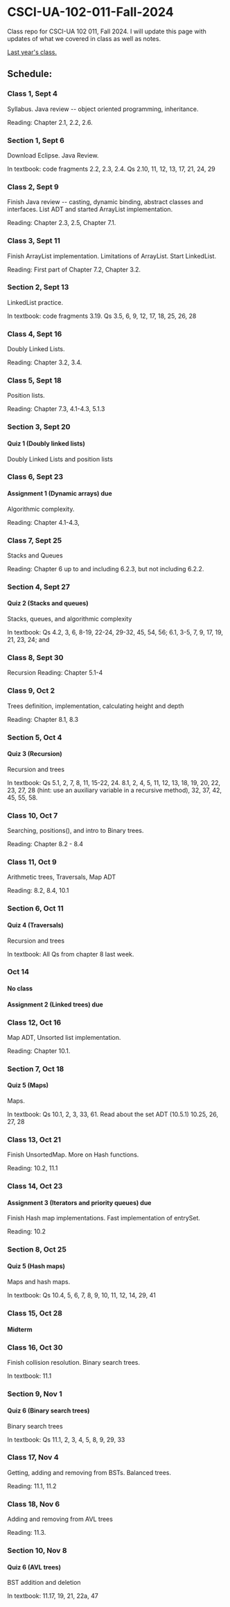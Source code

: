 # CSCI-UA-102-011-Fall-2024
Class repo for CSCI-UA 102 011, Fall 2024. I will update this page with updates of what we covered in class as well as notes.

[Last year's class.](https://github.com/AlanNawzadAmin/CSCI-UA-201-011-Spring-2024)

## Schedule:

### Class 1, Sept 4

Syllabus. Java review -- object oriented programming, inheritance.

Reading: Chapter 2.1, 2.2, 2.6.

### Section 1, Sept 6

Download Eclipse. Java Review.

In textbook: code fragments 2.2, 2.3, 2.4. Qs 2.10, 11, 12, 13, 17, 21, 24, 29

### Class 2, Sept 9

Finish Java review -- casting, dynamic binding, abstract classes and interfaces.
List ADT and started ArrayList implementation.

Reading: Chapter 2.3, 2.5, Chapter 7.1.

### Class 3, Sept 11

Finish ArrayList implementation. Limitations of ArrayList. Start LinkedList.

Reading: First part of Chapter 7.2, Chapter 3.2.

### Section 2, Sept 13

LinkedList practice.

In textbook: code fragments 3.19. Qs 3.5, 6, 9, 12, 17, 18, 25, 26, 28

### Class 4, Sept 16

Doubly Linked Lists.

Reading: Chapter 3.2, 3.4.

### Class 5, Sept 18

Position lists. 

Reading: Chapter 7.3, 4.1-4.3, 5.1.3

### Section 3, Sept 20
#### Quiz 1 (Doubly linked lists)

Doubly Linked Lists and position lists



### Class 6, Sept 23
#### Assignment 1 (Dynamic arrays)  due

Algorithmic complexity.

Reading: Chapter 4.1-4.3,

### Class 7, Sept 25

Stacks and Queues

Reading: Chapter 6 up to and including 6.2.3, but not including 6.2.2.

### Section 4, Sept 27
#### Quiz 2 (Stacks and queues)

Stacks, queues, and algorithmic complexity

In textbook: Qs 4.2, 3, 6, 8-19, 22-24, 29-32, 45, 54, 56; 6.1, 3-5, 7, 9, 17, 19, 21, 23, 24; and 


### Class 8, Sept 30

Recursion
Reading: Chapter 5.1-4

### Class 9, Oct 2

Trees definition, implementation, calculating height and depth

Reading: Chapter 8.1, 8.3

### Section 5, Oct 4
#### Quiz 3 (Recursion)

Recursion and trees

In textbook: Qs 5.1, 2, 7, 8, 11, 15-22, 24. 8.1, 2, 4, 5, 11, 12, 13, 18, 19, 20, 22, 23, 27, 28 (hint: use an auxiliary variable in a recursive method), 32, 37, 42, 45, 55, 58.




### Class 10, Oct 7

Searching, positions(), and intro to Binary trees.

Reading: Chapter 8.2 - 8.4

### Class 11, Oct 9

Arithmetic trees, Traversals, Map ADT

Reading: 8.2, 8.4, 10.1

### Section 6, Oct 11
#### Quiz 4 (Traversals)

Recursion and trees

In textbook: All Qs from chapter 8 last week.

### Oct 14
#### No class
#### Assignment 2 (Linked trees)  due

### Class 12, Oct 16

Map ADT, Unsorted list implementation.

Reading: Chapter 10.1.

### Section 7, Oct 18

#### Quiz 5 (Maps)

Maps.

In textbook: Qs 10.1, 2, 3, 33, 61. Read about the set ADT (10.5.1) 10.25, 26, 27, 28

### Class 13, Oct 21

Finish UnsortedMap. More on Hash functions.

Reading: 10.2, 11.1

### Class 14, Oct 23

#### Assignment 3 (Iterators and priority queues)  due
Finish Hash map implementations. Fast implementation of entrySet.

Reading: 10.2

### Section 8, Oct 25

#### Quiz 5 (Hash maps)

Maps and hash maps. 

In textbook: Qs 10.4, 5, 6, 7, 8, 9, 10, 11, 12, 14, 29, 41

### Class 15, Oct 28

#### Midterm

### Class 16, Oct 30

Finish collision resolution. Binary search trees.

In textbook: 11.1

### Section 9, Nov 1
#### Quiz 6 (Binary search trees)

Binary search trees

In textbook: Qs 11.1, 2, 3, 4, 5, 8, 9, 29, 33

### Class 17, Nov 4

Getting, adding and removing from BSTs. Balanced trees.

Reading: 11.1, 11.2

### Class 18, Nov 6

Adding and removing from AVL trees

Reading: 11.3.

### Section 10, Nov 8
#### Quiz 6 (AVL trees)

BST addition and deletion

In textbook: 11.17, 19, 21, 22a, 47



